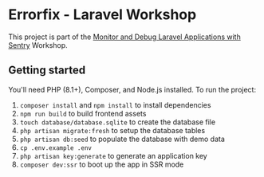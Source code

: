 # Errorfix - Laravel Workshop

This project is part of the [Monitor and Debug Laravel Applications with Sentry](https://sentry.io/resources/debug-laravel-with-sentry/) Workshop.

## Getting started

You'll need PHP (8.1+), Composer, and Node.js installed. To run the project:

1. `composer install` and `npm install` to install dependencies
2. `npm run build` to build frontend assets
3. `touch database/database.sqlite` to create the database file
4. `php artisan migrate:fresh` to setup the database tables
5. `php artisan db:seed` to populate the database with demo data
6. `cp .env.example .env`
7. `php artisan key:generate` to generate an application key
8. `composer dev:ssr` to boot up the app in SSR mode
